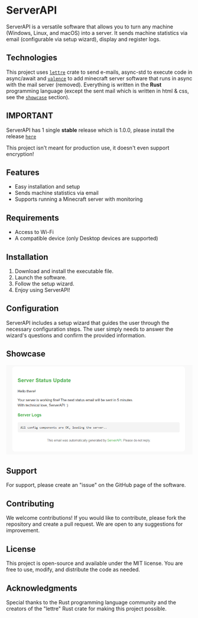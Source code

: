 # ServerAPI

ServerAPI is a versatile software that allows you to turn any machine (Windows, Linux, and macOS) into a server. It sends machine statistics via email (configurable via setup wizard), display and register logs.

## Technologies

This project uses [`lettre`](https://lettre.rs/) crate to send e-mails, async-std to execute code in async/await and [`valence`](https://valence.rs/) to add minecraft server software that runs in async with the mail server (removed). Everything is written in the **Rust** programming language (except the sent mail which is written in html & css, see the [`showcase`](https://github.com/heydocode/ServerAPI/tree/master/README.md#Showcase) section).

## IMPORTANT

ServerAPI has 1 single **stable** release which is 1.0.0, please install the release [`here`](https://github.com/heydocode/ServerAPI/releases/tag/1.0.0)

This project isn't meant for production use, it doesn't even support encryption!

## Features

- Easy installation and setup
- Sends machine statistics via email
- Supports running a Minecraft server with monitoring

## Requirements

- Access to Wi-Fi
- A compatible device (only Desktop devices are supported)

## Installation

1. Download and install the executable file.
2. Launch the software.
3. Follow the setup wizard.
4. Enjoy using ServerAPI!


## Configuration

ServerAPI includes a setup wizard that guides the user through the necessary configuration steps. The user simply needs to answer the wizard's questions and confirm the provided information.

## Showcase

![image](screenshots/ServerAPIemail.png)

## Support

For support, please create an "issue" on the GitHub page of the software.

## Contributing

We welcome contributions! If you would like to contribute, please fork the repository and create a pull request. We are open to any suggestions for improvement.

## License

This project is open-source and available under the MIT license. You are free to use, modify, and distribute the code as needed.

## Acknowledgments

Special thanks to the Rust programming language community and the creators of the "lettre" Rust crate for making this project possible.
